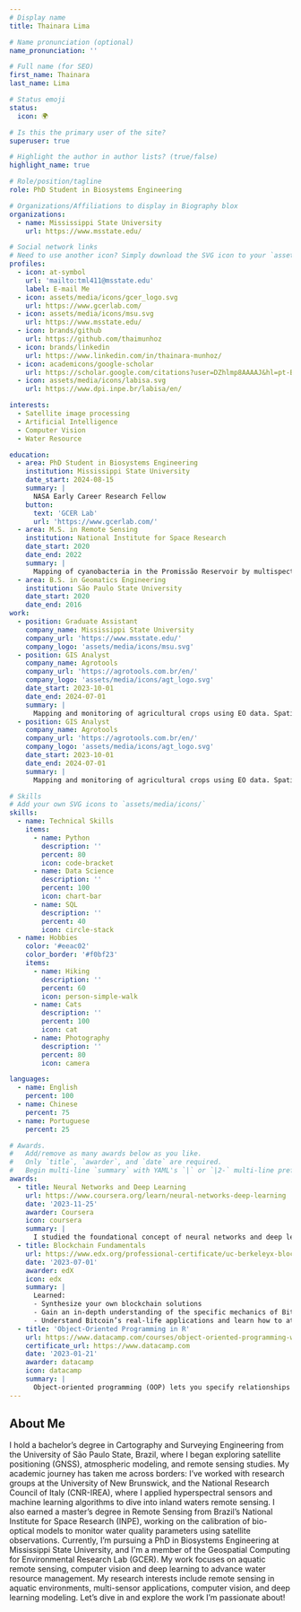 ```yaml
---
# Display name
title: Thainara Lima

# Name pronunciation (optional)
name_pronunciation: ''

# Full name (for SEO)
first_name: Thainara
last_name: Lima

# Status emoji
status:
  icon: 🌍

# Is this the primary user of the site?
superuser: true

# Highlight the author in author lists? (true/false)
highlight_name: true

# Role/position/tagline
role: PhD Student in Biosystems Engineering

# Organizations/Affiliations to display in Biography blox
organizations:
  - name: Mississippi State University
    url: https://www.msstate.edu/

# Social network links
# Need to use another icon? Simply download the SVG icon to your `assets/media/icons/` folder.
profiles:
  - icon: at-symbol
    url: 'mailto:tml411@msstate.edu'
    label: E-mail Me
  - icon: assets/media/icons/gcer_logo.svg
    url: https://www.gcerlab.com/
  - icon: assets/media/icons/msu.svg
    url: https://www.msstate.edu/
  - icon: brands/github
    url: https://github.com/thaimunhoz
  - icon: brands/linkedin
    url: https://www.linkedin.com/in/thainara-munhoz/
  - icon: academicons/google-scholar
    url: https://scholar.google.com/citations?user=DZhlmp8AAAAJ&hl=pt-BR
  - icon: assets/media/icons/labisa.svg
    url: https://www.dpi.inpe.br/labisa/en/

interests:
  - Satellite image processing
  - Artificial Intelligence
  - Computer Vision
  - Water Resource

education:
  - area: PhD Student in Biosystems Engineering
    institution: Mississippi State University
    date_start: 2024-08-15
    summary: |
      NASA Early Career Research Fellow
    button:
      text: 'GCER Lab'
      url: 'https://www.gcerlab.com/'
  - area: M.S. in Remote Sensing
    institution: National Institute for Space Research
    date_start: 2020
    date_end: 2022
    summary: |
      Mapping of cyanobacteria in the Promissão Reservoir by multispectral and hyperspectral images
  - area: B.S. in Geomatics Engineering
    institution: São Paulo State University
    date_start: 2020
    date_end: 2016
work:
  - position: Graduate Assistant
    company_name: Mississippi State University
    company_url: 'https://www.msstate.edu/'
    company_logo: 'assets/media/icons/msu.svg'
  - position: GIS Analyst
    company_name: Agrotools
    company_url: 'https://agrotools.com.br/en/'
    company_logo: 'assets/media/icons/agt_logo.svg'
    date_start: 2023-10-01
    date_end: 2024-07-01
    summary: |
      Mapping and monitoring of agricultural crops using EO data. Spatial data analysis using remote sensing and geoprocessing techniques. Development of scripts in Python and GEE for automated geospatial and geostatistics modeling.
  - position: GIS Analyst
    company_name: Agrotools
    company_url: 'https://agrotools.com.br/en/'
    company_logo: 'assets/media/icons/agt_logo.svg'
    date_start: 2023-10-01
    date_end: 2024-07-01
    summary: |
      Mapping and monitoring of agricultural crops using EO data. Spatial data analysis using remote sensing and geoprocessing techniques. Development of scripts in Python and GEE for automated geospatial and geostatistics modeling.

# Skills
# Add your own SVG icons to `assets/media/icons/`
skills:
  - name: Technical Skills
    items:
      - name: Python
        description: ''
        percent: 80
        icon: code-bracket
      - name: Data Science
        description: ''
        percent: 100
        icon: chart-bar
      - name: SQL
        description: ''
        percent: 40
        icon: circle-stack
  - name: Hobbies
    color: '#eeac02'
    color_border: '#f0bf23'
    items:
      - name: Hiking
        description: ''
        percent: 60
        icon: person-simple-walk
      - name: Cats
        description: ''
        percent: 100
        icon: cat
      - name: Photography
        description: ''
        percent: 80
        icon: camera

languages:
  - name: English
    percent: 100
  - name: Chinese
    percent: 75
  - name: Portuguese
    percent: 25

# Awards.
#   Add/remove as many awards below as you like.
#   Only `title`, `awarder`, and `date` are required.
#   Begin multi-line `summary` with YAML's `|` or `|2-` multi-line prefix and indent 2 spaces below.
awards:
  - title: Neural Networks and Deep Learning
    url: https://www.coursera.org/learn/neural-networks-deep-learning
    date: '2023-11-25'
    awarder: Coursera
    icon: coursera
    summary: |
      I studied the foundational concept of neural networks and deep learning. By the end, I was familiar with the significant technological trends driving the rise of deep learning; build, train, and apply fully connected deep neural networks; implement efficient (vectorized) neural networks; identify key parameters in a neural network’s architecture; and apply deep learning to your own applications.
  - title: Blockchain Fundamentals
    url: https://www.edx.org/professional-certificate/uc-berkeleyx-blockchain-fundamentals
    date: '2023-07-01'
    awarder: edX
    icon: edx
    summary: |
      Learned:
      - Synthesize your own blockchain solutions
      - Gain an in-depth understanding of the specific mechanics of Bitcoin
      - Understand Bitcoin’s real-life applications and learn how to attack and destroy Bitcoin, Ethereum, smart contracts and Dapps, and alternatives to Bitcoin’s Proof-of-Work consensus algorithm
  - title: 'Object-Oriented Programming in R'
    url: https://www.datacamp.com/courses/object-oriented-programming-with-s3-and-r6-in-r
    certificate_url: https://www.datacamp.com
    date: '2023-01-21'
    awarder: datacamp
    icon: datacamp
    summary: |
      Object-oriented programming (OOP) lets you specify relationships between functions and the objects that they can act on, helping you manage complexity in your code. This is an intermediate level course, providing an introduction to OOP, using the S3 and R6 systems. S3 is a great day-to-day R programming tool that simplifies some of the functions that you write. R6 is especially useful for industry-specific analyses, working with web APIs, and building GUIs.
---
```


## About Me

I hold a bachelor’s degree in Cartography and Surveying Engineering from the University of São Paulo State, Brazil, where I began exploring satellite positioning (GNSS), atmospheric modeling, and remote sensing studies. My academic journey has taken me across borders: I’ve worked with research groups at the University of New Brunswick, and the National Research Council of Italy (CNR-IREA), where I applied hyperspectral sensors and machine learning algorithms to dive into inland waters remote sensing. I also earned a master’s degree in Remote Sensing from Brazil’s National Institute for Space Research (INPE), working on the calibration of bio-optical models to monitor water quality parameters using satellite observations.
Currently, I’m pursuing a PhD in Biosystems Engineering at Mississippi State University, and I'm a member of the Geospatial Computing for Environmental Research Lab (GCER). My work focuses on aquatic remote sensing, computer vision and deep learning to advance water resource management.
My research interests include remote sensing in aquatic environments, multi-sensor applications, computer vision, and deep learning modeling.
Let’s dive in and explore the work I’m passionate about!
